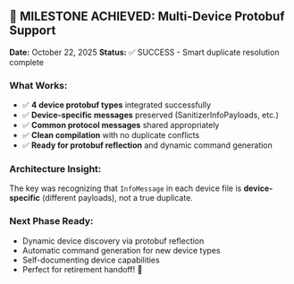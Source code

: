 
## 🎉 MILESTONE ACHIEVED: Multi-Device Protobuf Support

**Date:** October 22, 2025
**Status:** ✅ SUCCESS - Smart duplicate resolution complete

### What Works:
- ✅ **4 device protobuf types** integrated successfully  
- ✅ **Device-specific messages** preserved (SanitizerInfoPayloads, etc.)
- ✅ **Common protocol messages** shared appropriately
- ✅ **Clean compilation** with no duplicate conflicts
- ✅ **Ready for protobuf reflection** and dynamic command generation

### Architecture Insight:
The key was recognizing that `InfoMessage` in each device file is 
**device-specific** (different payloads), not a true duplicate.

### Next Phase Ready:
- Dynamic device discovery via protobuf reflection
- Automatic command generation for new device types  
- Self-documenting device capabilities
- Perfect for retirement handoff! 🎯
